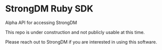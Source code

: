 # StrongDM Ruby SDK

Alpha API for accessing StrongDM

This repo is under construction and not publicly usable at this time. 

Please reach out to StrongDM if you are interested in using this software.